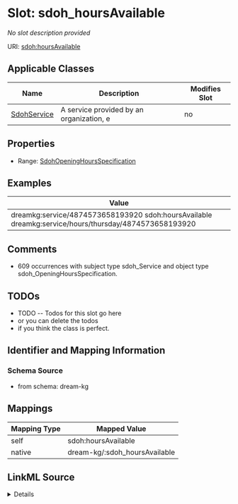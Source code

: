 

# Slot: sdoh_hoursAvailable


_No slot description provided_





URI: [sdoh:hoursAvailable](http://schema.org/hoursAvailable)



<!-- no inheritance hierarchy -->





## Applicable Classes

| Name | Description | Modifies Slot |
| --- | --- | --- |
| [SdohService](../classes/SdohService.md) | A service provided by an organization, e |  no  |







## Properties

* Range: [SdohOpeningHoursSpecification](../classes/SdohOpeningHoursSpecification.md)






## Examples

| Value |
| --- |
| dreamkg:service/4874573658193920 sdoh:hoursAvailable dreamkg:service/hours/thursday/4874573658193920 |

## Comments

* 609 occurrences with subject type sdoh_Service and object type sdoh_OpeningHoursSpecification.

## TODOs

* TODO -- Todos for this slot go here
* or you can delete the todos
* if you think the class is perfect.

## Identifier and Mapping Information







### Schema Source


* from schema: dream-kg




## Mappings

| Mapping Type | Mapped Value |
| ---  | ---  |
| self | sdoh:hoursAvailable |
| native | dream-kg/:sdoh_hoursAvailable |




## LinkML Source

<details>
```yaml
name: sdoh_hoursAvailable
description: No slot description provided
todos:
- TODO -- Todos for this slot go here
- or you can delete the todos
- if you think the class is perfect.
comments:
- 609 occurrences with subject type sdoh_Service and object type sdoh_OpeningHoursSpecification.
examples:
- value: dreamkg:service/4874573658193920 sdoh:hoursAvailable dreamkg:service/hours/thursday/4874573658193920
from_schema: dream-kg
rank: 1000
slot_uri: sdoh:hoursAvailable
alias: sdoh_hoursAvailable
domain_of:
- sdoh_Service
range: sdoh_OpeningHoursSpecification

```
</details>